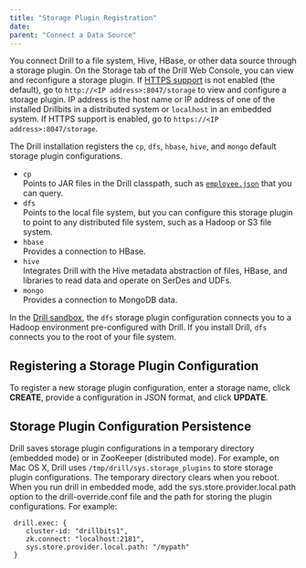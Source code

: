 ```yaml
---
title: "Storage Plugin Registration"
date:  
parent: "Connect a Data Source"
---
```

You connect Drill to a file system, Hive, HBase, or other data source through a storage plugin. On the Storage tab of the Drill Web Console, you can view and reconfigure a storage plugin. If [HTTPS support]({{site.baseurl}}/docs/configuring-web-console-and-rest-api-security/#https-support) is not enabled (the default), go to `http://<IP address>:8047/storage` to view and configure a storage plugin. IP address is the host name or IP address of one of the installed Drillbits in a distributed system or `localhost` in an embedded system. If HTTPS support is enabled, go to `https://<IP address>:8047/storage`. 

<!--  DOC NOTE: change when feature added in 1.5?: If HTTPS support is enabled and you are [authorized]({{site.baseurl}}/docs/configuring-web-console-and-rest-api-security/) to view and configure a storage plugin, go to -->

The Drill installation registers the `cp`, `dfs`, `hbase`, `hive`, and `mongo` default storage plugin configurations.

* `cp`  
  Points to JAR files in the Drill classpath, such as [`employee.json`]({{site.baseurl}}/docs/querying-json-files/) that you can query. 
* `dfs`  
  Points to the local file system, but you can configure this storage plugin to
point to any distributed file system, such as a Hadoop or S3 file system. 
* `hbase`  
   Provides a connection to HBase.
* `hive`  
   Integrates Drill with the Hive metadata abstraction of files, HBase, and libraries to read data and operate on SerDes and UDFs.
* `mongo`  
   Provides a connection to MongoDB data.

In the [Drill sandbox]({{site.baseurl}}/docs/about-the-mapr-sandbox/), the `dfs` storage plugin configuration connects you to a Hadoop environment pre-configured with Drill. If you install Drill, `dfs` connects you to the root of your file system.

## Registering a Storage Plugin Configuration

To register a new storage plugin configuration, enter a storage name, click **CREATE**, provide a configuration in JSON format, and click **UPDATE**. 

<!-- In Drill 1.2 and later, updating a storage plugin configuration and other storage plugin tasks require [authorization]({{site.baseurl}}/docs/configuring-web-console-and-rest-api-security/) if security is enabled. -->

## Storage Plugin Configuration Persistence

Drill saves storage plugin configurations in a temporary directory (embedded mode) or in ZooKeeper (distributed mode). For example, on Mac OS X, Drill uses `/tmp/drill/sys.storage_plugins` to store storage plugin configurations. The temporary directory clears when you reboot. When you run drill in embedded mode, add the sys.store.provider.local.path option to the drill-override.conf file and the path for storing the plugin configurations. For example:

     drill.exec: {
     	cluster-id: "drillbits1",
     	zk.connect: "localhost:2181",
     	sys.store.provider.local.path: "/mypath"
     }

<!-- Enabling authorization to protect this data through the Web Console and REST API does not include protection for the data in the tmp directory or in ZooKeeper. 

DOCS NOTE: See Drill-3780 and 3949

The storage plugin configuration persists after upgrading, so authorized users can see a configuration that you created in one version of Drill in the Drill Web Console of an upgraded version of Drill. To revert to the default storage plugins for a particular version, in embedded mode, delete the contents of this directory and restart the Drill shell. -->


